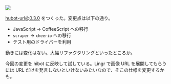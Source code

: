 ![](http://img.bouzuya.net/2014-07-04.png)

hubot-url@0.3.0 をつくった。変更点は以下の通り。

- JavaScript -> CoffeeScript への移行
- `scraper` -> `cheerio` への移行
- テスト用のドライバーを利用

動きには変化はない。大幅リファクタリングといったところか。

今回の変更を hibot に反映して試している。Lingr で画像 URL を展開してもらうには URL だけを発言しないといけないみたいなので、そこの仕様を変更するかも。
